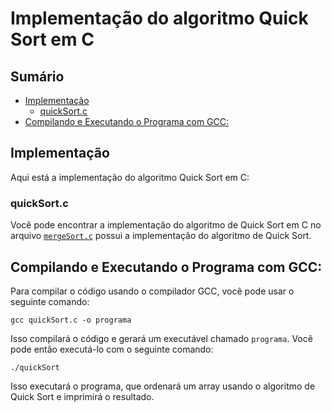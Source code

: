 # Implementação do algoritmo Quick Sort em C

## Sumário

- [Implementação](#implementação)
    - [quickSort.c](#merge-sortc)
- [Compilando e Executando o Programa com GCC:](#compilando-e-executando-o-programa-com-gcc)

## Implementação

Aqui está a implementação do algoritmo Quick Sort em C:

### quickSort.c

Você pode encontrar a implementação do algoritmo de Quick Sort em C no arquivo [`mergeSort.c`](https://github.com/FabioHenriqueFarias/algorithms-And-Data-Dtructures/tree/main/Algorithms/Sorting/1_MergeSort/C/mergeSort.c) possui a implementação do algoritmo de Quick Sort.
## Compilando e Executando o Programa com GCC:

Para compilar o código usando o compilador GCC, você pode usar o seguinte comando:

```
gcc quickSort.c -o programa
```

Isso compilará o código e gerará um executável chamado `programa`. Você pode então executá-lo com o seguinte comando:

```
./quickSort
```

Isso executará o programa, que ordenará um array usando o algoritmo de Quick Sort e imprimirá o resultado.